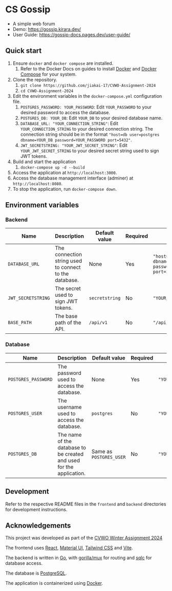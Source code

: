 # CS Gossip

- A simple web forum
- Demo: <https://gossip.kirara.dev/>
- User Guide: <https://gossip-docs.pages.dev/user-guide/>

## Quick start

1. Ensure `docker` and `docker compose` are installed.
   1. Refer to the Docker Docs on guides to install [Docker](https://docs.docker.com/get-docker/) and [Docker Compose](https://docs.docker.com/compose/install/) for your system.
2. Clone the repository.
   1. `git clone https://github.com/jiakai-17/CVWO-Assignment-2024`
   2. `cd CVWO-Assignment-2024`
3. Edit the environment variables in the `docker-compose.yml` configuration file.
   1. `POSTGRES_PASSWORD: YOUR_PASSWORD`: Edit `YOUR_PASSWORD` to your desired password to access the database.
   2. `POSTGRES_DB: YOUR_DB`: Edit `YOUR_DB` to your desired database name.
   3. `DATABASE_URL: "YOUR_CONNECTION_STRING"`: Edit `YOUR_CONNECTION_STRING` to your desired connection string. The connection string should be in the format `"host=db user=postgres dbname=YOUR_DB password=YOUR_PASSWORD port=5432"`.
   4. `JWT_SECRETSTRING: "YOUR_JWT_SECRET_STRING"`: Edit `YOUR_JWT_SECRET_STRING` to your desired secret string used to sign JWT tokens.
4. Build and start the application
    1. `docker-compose up -d --build`
5. Access the application at `http://localhost:3000`.
6. Access the database management interface (adminer) at `http://localhost:8080`.
7. To stop the application, run `docker-compose down`.

## Environment variables

### Backend

|Name|Description|Default value|Required|Example|
|---|---|---|---|---|
|`DATABASE_URL`|The connection string used to connect to the database.|None|Yes|`"host=db user=postgres dbname=YOUR_DB password=YOUR_PASSWORD port=5432"`|
|`JWT_SECRETSTRING`|The secret used to sign JWT tokens.|`secretstring`|No|`"YOUR_JWT_SECRET_STRING"`|
|`BASE_PATH`|The base path of the API.|`/api/v1`|No|`"/api/v1"`|

### Database

|Name|Description|Default value|Required|Example|
|---|---|---|---|---|
|`POSTGRES_PASSWORD`|The password used to access the database.|None|Yes|`"YOUR_PASSWORD"`|
|`POSTGRES_USER`|The username used to access the database.|`postgres`|No|`"YOUR_USERNAME"`|
|`POSTGRES_DB`|The name of the database to be created and used for the application.|Same as `POSTGRES_USER`|No|`"YOUR_DB"`|

## Development

Refer to the respective README files in the `frontend` and `backend` directories for development instructions.

## Acknowledgements

This project was developed as part of the [CVWO Winter Assignment 2024](https://github.com/CVWO/assignment-instructions/tree/cvwo-2324)

The frontend uses [React](https://react.dev/), [Material UI](https://mui.com/material-ui/), [Tailwind CSS](https://tailwindcss.com/) and [Vite](https://vitejs.dev/).

The backend is written in [Go](https://golang.org/), with [gorilla/mux](https://github.com/gorilla/mux) for routing and [sqlc](https://sqlc.dev/) for database access.

The database is [PostgreSQL](https://www.postgresql.org/).

The application is containerized using [Docker](https://www.docker.com/).
